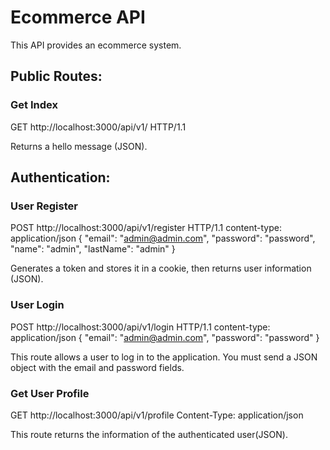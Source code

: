 # Ecommerce API

This API provides an ecommerce system.

## Public Routes:

### Get Index
GET http://localhost:3000/api/v1/ HTTP/1.1

Returns a hello message (JSON).

## Authentication:

### User Register
POST http://localhost:3000/api/v1/register HTTP/1.1
content-type: application/json
{
	"email": "admin@admin.com",
	"password": "password",
	"name": "admin",
	"lastName": "admin"
}

Generates a token and stores it in a cookie, then returns user information (JSON).

### User Login
POST http://localhost:3000/api/v1/login HTTP/1.1
content-type: application/json
{
	"email": "admin@admin.com",
	"password": "password"
}

This route allows a user to log in to the application. You must send a JSON object with the email and password fields.

### Get User Profile
GET http://localhost:3000/api/v1/profile
Content-Type: application/json

This route returns the information of the authenticated user(JSON).

